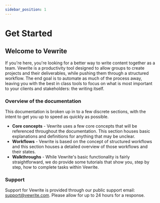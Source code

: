 ```yaml
---
sidebar_position: 1
---
```


# Get Started

## Welcome to Vewrite

If you're here, you're looking for a better way to write content together as a team. Vewrite is a productivity tool designed to allow groups to create projects and their deliverables, while pushing them through a structured workflow. The end goal is to automate as much of the process away, leaving you with the best in class tools to focus on what is most important to your clients and stakeholders: the writing itself.

### Overview of the documentation

This documentation is broken up in to a few discrete sections, with the intent to get you up to speed as quickly as possible.

- **Core concepts** - Vewrite uses a few core concepts that will be referenced throughout the documentation. This section houses basic explanations and definitions for anything that may be unclear.
- **Workflows** - Vewrite is based on the concept of structured workflows and this section houses a detailed overview of those workflows and their states.
- **Walkthroughs** - While Vewrite's basic functionality is fairly straightforward, we do provide some tutorials that show you, step by step, how to complete tasks within Vewrite.

### Support

Support for Vewrite is provided through our public support email: support@vewrite.com. Please allow for up to 24 hours for a response.